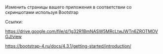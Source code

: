 Изменить страницы вашего приложения в соответствии со скриншотами используя Bootstrap

Ссылки:

https://drive.google.com/file/d/1g32R1BmNASW5MRcLtwJWTn6ZROTMOVGJ/view

https://bootstrap-4.ru/docs/4.3.1/getting-started/introduction/